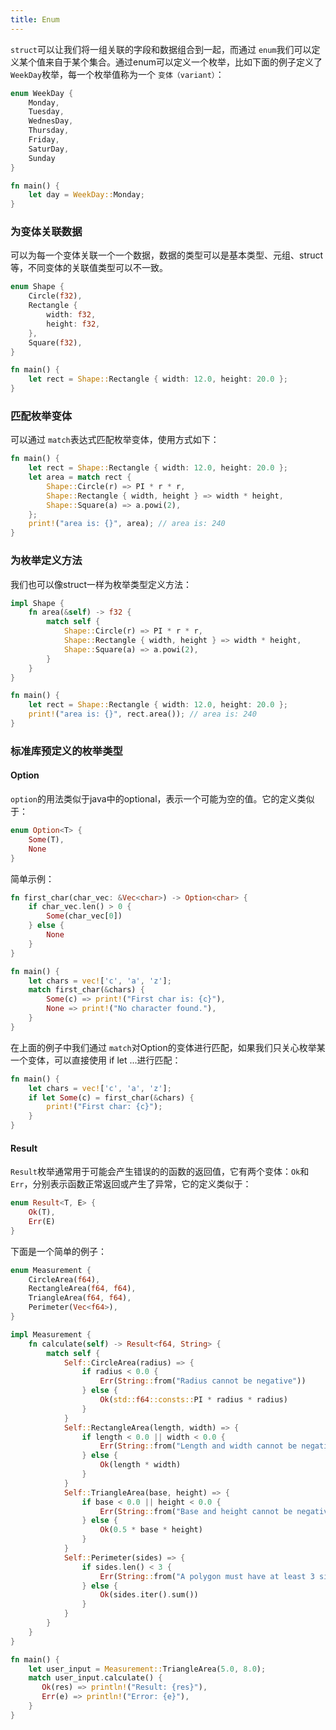 ```yaml
---
title: Enum
---
```

`struct`可以让我们将一组关联的字段和数据组合到一起，而通过 `enum`我们可以定义某个值来自于某个集合。通过enum可以定义一个枚举，比如下面的例子定义了 `WeekDay`枚举，每一个枚举值称为一个 `变体（variant）`：

```rust
enum WeekDay {
    Monday,
    Tuesday,
    WednesDay,
    Thursday,
    Friday,
    SaturDay,
    Sunday
}

fn main() {
    let day = WeekDay::Monday;
}
```

### 为变体关联数据

可以为每一个变体关联一个一个数据，数据的类型可以是基本类型、元组、struct等，不同变体的关联值类型可以不一致。

```rust
enum Shape {
    Circle(f32),
    Rectangle {
        width: f32,
        height: f32,
    },
    Square(f32),
}

fn main() {
    let rect = Shape::Rectangle { width: 12.0, height: 20.0 };
}
```

### 匹配枚举变体

可以通过 `match`表达式匹配枚举变体，使用方式如下：

```rust
fn main() {
    let rect = Shape::Rectangle { width: 12.0, height: 20.0 };
    let area = match rect {
        Shape::Circle(r) => PI * r * r,
        Shape::Rectangle { width, height } => width * height,
        Shape::Square(a) => a.powi(2),
    };
    print!("area is: {}", area); // area is: 240
}
```

### 为枚举定义方法

我们也可以像struct一样为枚举类型定义方法：

```rust
impl Shape {
    fn area(&self) -> f32 {
        match self {
            Shape::Circle(r) => PI * r * r,
            Shape::Rectangle { width, height } => width * height,
            Shape::Square(a) => a.powi(2),
        }
    }
}

fn main() {
    let rect = Shape::Rectangle { width: 12.0, height: 20.0 };
    print!("area is: {}", rect.area()); // area is: 240
}
```

### 标准库预定义的枚举类型

#### Option

`option`的用法类似于java中的optional，表示一个可能为空的值。它的定义类似于：

```rust
enum Option<T> {
	Some(T),
	None
}
```

简单示例：

```rust
fn first_char(char_vec: &Vec<char>) -> Option<char> {
    if char_vec.len() > 0 {
        Some(char_vec[0])
    } else {
        None
    }
}

fn main() {
    let chars = vec!['c', 'a', 'z'];
    match first_char(&chars) {
        Some(c) => print!("First char is: {c}"),
        None => print!("No character found."),
    }
}
```

在上面的例子中我们通过 `match`对Option的变体进行匹配，如果我们只关心枚举某一个变体，可以直接使用 if let ...进行匹配：

```rust
fn main() {
    let chars = vec!['c', 'a', 'z'];
    if let Some(c) = first_char(&chars) {
        print!("First char: {c}");
    }
}
```

#### Result

`Result`枚举通常用于可能会产生错误的的函数的返回值，它有两个变体：`Ok`和 `Err`，分别表示函数正常返回或产生了异常，它的定义类似于：

```rust
enum Result<T, E> {
	Ok(T),
	Err(E)
}
```

下面是一个简单的例子：

```rust
enum Measurement {
    CircleArea(f64),
    RectangleArea(f64, f64),
    TriangleArea(f64, f64),
    Perimeter(Vec<f64>),
}

impl Measurement {
    fn calculate(self) -> Result<f64, String> {
        match self {
            Self::CircleArea(radius) => {
                if radius < 0.0 {
                    Err(String::from("Radius cannot be negative"))
                } else {
                    Ok(std::f64::consts::PI * radius * radius)
                }
            }
            Self::RectangleArea(length, width) => {
                if length < 0.0 || width < 0.0 {
                    Err(String::from("Length and width cannot be negative"))
                } else {
                    Ok(length * width)
                }
            }
            Self::TriangleArea(base, height) => {
                if base < 0.0 || height < 0.0 {
                    Err(String::from("Base and height cannot be negative"))
                } else {
                    Ok(0.5 * base * height)
                }
            }
            Self::Perimeter(sides) => {
                if sides.len() < 3 {
                    Err(String::from("A polygon must have at least 3 sides"))
                } else {
                    Ok(sides.iter().sum())
                }
            }
        }
    }
}

fn main() {
    let user_input = Measurement::TriangleArea(5.0, 8.0);
    match user_input.calculate() {
       Ok(res) => println!("Result: {res}"),
       Err(e) => println!("Error: {e}"),
    }
}
```
